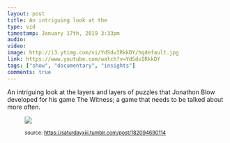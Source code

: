 ```yaml
---
layout: post
title: An intriguing look at the 
type: vid
timestamp: January 17th, 2019 3:33pm
audio: 
video: 
image: http://i3.ytimg.com/vi/YdSdvIRkkDY/hqdefault.jpg
link: https://www.youtube.com/watch?v=YdSdvIRkkDY
tags: ["show", "documentary", "insights"]
comments: true
---
```

    
An intriguing look at the layers and layers of puzzles that Jonathon Blow developed for his game The Witness; a game that needs to be talked about more often.
<figure class="tmblr-full" data-orig-height="325" data-orig-width="500"><img src="https://64.media.tumblr.com/6225571dfe9b48c1d44a9d553bc631af/tumblr_inline_plhyo8uhOP1rnrp45_540.gif" data-orig-height="325" data-orig-width="500"/> 
  
<small>source: https://saturdayxiii.tumblr.com/post/182094690114</small>